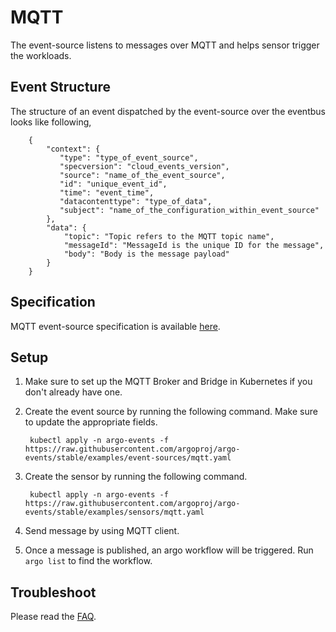 # MQTT

The event-source listens to messages over MQTT and helps sensor trigger the workloads.  

## Event Structure

The structure of an event dispatched by the event-source over the eventbus looks like following,

        {
            "context": {
               "type": "type_of_event_source",
               "specversion": "cloud_events_version",
               "source": "name_of_the_event_source",
               "id": "unique_event_id",
               "time": "event_time",
               "datacontenttype": "type_of_data",
               "subject": "name_of_the_configuration_within_event_source"
            },
            "data": {
                "topic": "Topic refers to the MQTT topic name",
                "messageId": "MessageId is the unique ID for the message",
                "body": "Body is the message payload"
            }
        }

## Specification

MQTT event-source specification is available [here](https://github.com/argoproj/argo-events/blob/master/api/event-source.md#mqtteventsource).

## Setup

1. Make sure to set up the MQTT Broker and Bridge in Kubernetes if you don't already have one.

1. Create the event source by running the following command. Make sure to update the appropriate fields.

        kubectl apply -n argo-events -f https://raw.githubusercontent.com/argoproj/argo-events/stable/examples/event-sources/mqtt.yaml

1. Create the sensor by running the following command.

        kubectl apply -n argo-events -f https://raw.githubusercontent.com/argoproj/argo-events/stable/examples/sensors/mqtt.yaml

1. Send message by using MQTT client.

1. Once a message is published, an argo workflow will be triggered. Run `argo list` to find the workflow.

## Troubleshoot

Please read the [FAQ](https://argoproj.github.io/argo-events/FAQ/).
